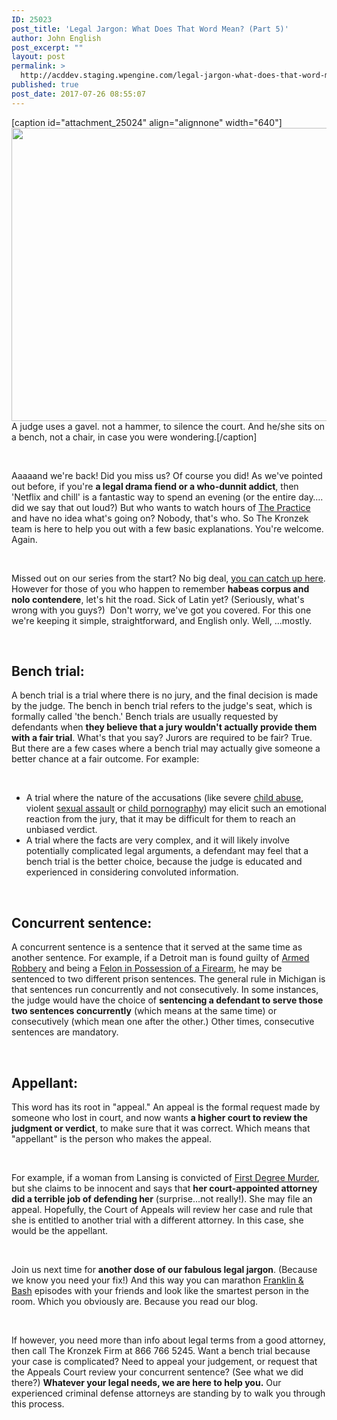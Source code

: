 ```yaml
---
ID: 25023
post_title: 'Legal Jargon: What Does That Word Mean? (Part 5)'
author: John English
post_excerpt: ""
layout: post
permalink: >
  http://acddev.staging.wpengine.com/legal-jargon-what-does-that-word-mean-part-5.html
published: true
post_date: 2017-07-26 08:55:07
---
```

[caption id="attachment_25024" align="alignnone" width="640"]<img class="size-large wp-image-25024" src="http://acddev.staging.wpengine.com/wp-content/uploads/2017/07/canstockphoto14299671-1024x750.jpg" alt="" width="640" height="469" /> A judge uses a gavel. not a hammer, to silence the court. And he/she sits on a bench, not a chair, in case you were wondering.[/caption]

&nbsp;

<span style="font-weight: 400;">Aaaaand we're back! Did you miss us? Of course you did! As we've pointed out before, if you're </span><b>a legal drama fiend or a who-dunnit addict</b><span style="font-weight: 400;">, then 'Netflix and chill' is a fantastic way to spend an evening (or the entire day…. did we say that out loud?) But who wants to watch hours of </span><a href="http://www.imdb.com/title/tt0118437/" target="_blank" rel="noopener"><span style="font-weight: 400;">The Practice</span></a><span style="font-weight: 400;"> and have no idea what's going on? Nobody, that's who. So The Kronzek team is here to help you out with a few basic explanations. You're welcome. Again.</span>

&nbsp;

<span style="font-weight: 400;">Missed out on our series from the start? No big deal, </span><a href="http://acddev.staging.wpengine.com/legal-jargon-word-mean-part-1.html" target="_blank" rel="noopener"><span style="font-weight: 400;">you can catch up here</span></a><span style="font-weight: 400;">. However for those of you who happen to remember </span><b>habeas corpus and nolo contendere</b><span style="font-weight: 400;">, let's hit the road. Sick of Latin yet? (Seriously, what's wrong with you guys?)  Don't worry, we've got you covered. For this one we're keeping it simple, straightforward, and English only. Well, ...mostly.</span>

&nbsp;
<h2><b>Bench trial:</b></h2>
<span style="font-weight: 400;">A bench trial is a trial where there is no jury, and the final decision is made by the judge. The bench in bench trial refers to the judge's seat, which is formally called 'the bench.' Bench trials are usually requested by defendants when </span><b>they believe that a jury wouldn't actually provide them with a fair trial</b><span style="font-weight: 400;">. What's that you say? Jurors are required to be fair? True. But there are a few cases where a bench trial may actually give someone a better chance at a fair outcome. For example:</span>

&nbsp;
<ul>
 	<li style="font-weight: 400;"><span style="font-weight: 400;">A trial where the nature of the accusations (like severe </span><a href="https://acddev.staging.wpengine.com/michigan-child-abuse-attorneys-abuse-neglect-defense-lawyers.html" target="_blank" rel="noopener"><span style="font-weight: 400;">child abuse</span></a><span style="font-weight: 400;">, violent </span><a href="https://acddev.staging.wpengine.com/aiccsp.html" target="_blank" rel="noopener"><span style="font-weight: 400;">sexual assault</span></a><span style="font-weight: 400;"> or </span><a href="https://acddev.staging.wpengine.com/mi-child-pornography-laws.html" target="_blank" rel="noopener"><span style="font-weight: 400;">child pornography</span></a><span style="font-weight: 400;">) may elicit such an emotional reaction from the jury, that it may be difficult for them to reach an unbiased verdict.</span></li>
 	<li style="font-weight: 400;"><span style="font-weight: 400;">A trial where the facts are very complex, and it will likely involve potentially complicated legal arguments, a defendant may feel that a bench trial is the better choice, because the judge is educated and experienced in considering convoluted information.</span></li>
</ul>
&nbsp;
<h2><b>Concurrent sentence:</b></h2>
<span style="font-weight: 400;">A concurrent sentence is a sentence that it served at the same time as another sentence. For example, if a Detroit man is found guilty of </span><a href="https://acddev.staging.wpengine.com/michigan-armed-robbery-attorney.html" target="_blank" rel="noopener"><span style="font-weight: 400;">Armed Robbery</span></a><span style="font-weight: 400;"> and being a </span><a href="https://acddev.staging.wpengine.com/michigan-felony-firearm-attorneys-michigan-gun-lawyers.html" target="_blank" rel="noopener"><span style="font-weight: 400;">Felon in Possession of a Firearm</span></a><span style="font-weight: 400;">, he may be sentenced to two different prison sentences. The general rule in Michigan is that sentences run concurrently and not consecutively. In some instances, the judge would have the choice of </span><b>sentencing a defendant to serve those two sentences concurrently</b><span style="font-weight: 400;"> (which means at the same time) or consecutively (which mean one after the other.) Other times, consecutive sentences are mandatory. </span>

&nbsp;
<h2><b>Appellant:</b></h2>
<span style="font-weight: 400;">This word has its root in "appeal." An appeal is the formal request made by someone who lost in court, and now wants </span><b>a higher court to review the judgment or verdict</b><span style="font-weight: 400;">, to make sure that it was correct. Which means that "appellant" is the person who makes the appeal.</span>

&nbsp;

<span style="font-weight: 400;">For example, if a woman from Lansing is convicted of </span><a href="https://acddev.staging.wpengine.com/homicide.html"><span style="font-weight: 400;">First Degree Murder</span></a><span style="font-weight: 400;">, but she claims to be innocent and says that </span><b>her court-appointed attorney did a terrible job of defending her</b><span style="font-weight: 400;"> (surprise...not really!). She may file an appeal. Hopefully, the Court of Appeals will review her case and rule that she is entitled to another trial with a different attorney. In this case, she would be the appellant.</span>

&nbsp;

<span style="font-weight: 400;">Join us next time for </span><b>another dose of our fabulous legal jargon</b><span style="font-weight: 400;">. (Because we know you need your fix!) And this way you can marathon </span><a href="http://www.imdb.com/title/tt1600199/" target="_blank" rel="noopener"><span style="font-weight: 400;">Franklin &amp; Bash</span></a><span style="font-weight: 400;"> episodes with your friends and look like the smartest person in the room. Which you obviously are. Because you read our blog.</span>

&nbsp;

<span style="font-weight: 400;">If however, you need more than info about legal terms from a good attorney, then call The Kronzek Firm at 866 766 5245. Want a bench trial because your case is complicated? Need to appeal your judgement, or request that the Appeals Court review your concurrent sentence? (See what we did there?) </span><b>Whatever your legal needs, we are here to help you.</b><span style="font-weight: 400;"> Our experienced criminal defense attorneys are standing by to walk you through this process.</span>